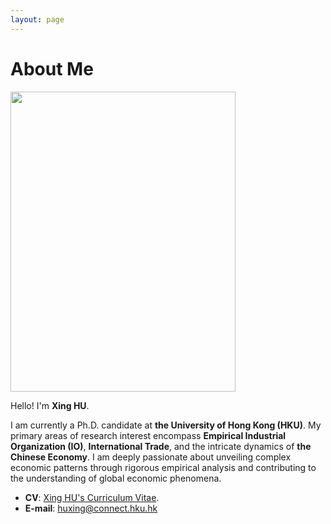 ```yaml
---
layout: page
---
```


# About Me

<img src="https://huxingecon.github.io/huxing_body.jpg" class="floatpic" width="360" height="480">

Hello! I'm **Xing HU**.<br>

I am currently a Ph.D. candidate at **the University of Hong Kong (HKU)**. My primary areas of research interest encompass **Empirical Industrial Organization (IO)**, **International Trade**, and the intricate dynamics of **the Chinese Economy**. I am deeply passionate about unveiling complex economic patterns through rigorous empirical analysis and contributing to the understanding of global economic phenomena.<br>

- **CV**: [Xing HU's Curriculum Vitae](https://huxingecon.github.io/file/huxing_CV_2023sep02.pdf).
- **E-mail**: huxing@connect.hku.hk


